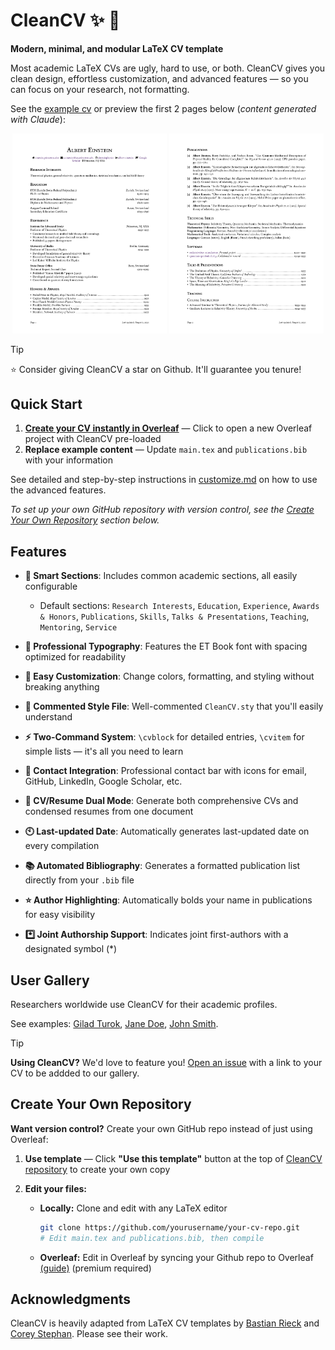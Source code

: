# CleanCV :sparkles: :page_facing_up:

**Modern, minimal, and modular LaTeX CV template**

Most academic LaTeX CVs are ugly, hard to use, or both. CleanCV gives you clean design, effortless customization, and advanced features — so you can focus on your research, not formatting.

See the [example cv](example_cv.pdf) or preview the first 2 pages below (*content generated with Claude*):

<p align="center">
  <img src="assets/pg1_example_cv.svg" width="49%" />
  <img src="assets/pg2_example_cv.svg" width="49%" />
</p>

> [!TIP]
> :star: Consider giving CleanCV a star on Github. It'll guarantee you tenure!
## Quick Start

1. **[Create your CV instantly in Overleaf](https://www.overleaf.com/docs?snip_uri=https://github.com/giladturok/CleanCV/archive/main.zip)** — Click to open a new Overleaf project with CleanCV pre-loaded
2. **Replace example content** — Update `main.tex` and `publications.bib` with your information
  
See detailed and step-by-step instructions in [customize.md](customize.md) on how to use the advanced features.

*To set up your own GitHub repository with version control, see the [Create Your Own Repository](#create-your-own-repository) section below.*

## Features

- **:file_folder: Smart Sections**: Includes common academic sections, all easily configurable

  - Default sections: `Research Interests`, `Education`, `Experience`, `Awards & Honors`, `Publications`, `Skills`, `Talks & Presentations`, `Teaching`, `Mentoring`, `Service`

- **:book: Professional Typography**: Features the ET Book font with spacing optimized for readability

- **:wrench: Easy Customization**: Change colors, formatting, and styling without breaking anything

- **:memo: Commented Style File**: Well-commented `CleanCV.sty` that you'll easily understand

- **:zap: Two-Command System**: `\cvblock` for detailed entries, `\cvitem` for simple lists — it's all you need to learn

- **:bust_in_silhouette: Contact Integration**: Professional contact bar with icons for email, GitHub, LinkedIn, Google Scholar, etc.

- **:arrows_counterclockwise: CV/Resume Dual Mode**: Generate both comprehensive CVs and condensed resumes from one document

- **:clock10: Last-updated Date**: Automatically generates last-updated date on every compilation

- **:books: Automated Bibliography**: Generates a formatted publication list directly from your `.bib` file

- **:star: Author Highlighting**: Automatically bolds your name in publications for easy visibility

- **:asterisk: Joint Authorship Support**: Indicates joint first-authors with a designated symbol (*)

## User Gallery

Researchers worldwide use CleanCV for their academic profiles.

See examples: [Gilad Turok](https://giladturok.com/cv), [Jane Doe](https://janedoe.com/cv), [John Smith](https://johnsmith.com/cv).

> [!TIP]
> **Using CleanCV?** We'd love to feature you! [Open an issue](https://github.com/giladturok/CleanCV/issues) with a link to your CV to be addded to our gallery.

## Create Your Own Repository

**Want version control?** Create your own GitHub repo instead of just using Overleaf:

1. **Use template** — Click **"Use this template"** button at the top of [CleanCV repository](https://github.com/giladturok/CleanCV) to create your own copy

2. **Edit your files:**
   - **Locally:** Clone and edit with any LaTeX editor
     ```bash
     git clone https://github.com/yourusername/your-cv-repo.git
     # Edit main.tex and publications.bib, then compile
     ```
   - **Overleaf:** Edit in Overleaf by syncing your Github repo to Overleaf [(guide)](https://www.overleaf.com/learn/how-to/GitHub_Synchronization) (premium required)

## Acknowledgments

CleanCV is heavily adapted from LaTeX CV templates by [Bastian Rieck](https://github.com/Pseudomanifold/latex-cv) and [Corey Stephan](https://github.com/historical-theology/cv). Please see their work.
